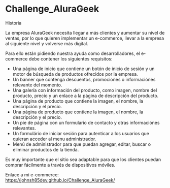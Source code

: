 # Challenge_AluraGeek

Historia

La empresa AluraGeek necesita llegar a más clientes y aumentar su nivel de ventas, por lo que quieren implementar un e-commerce, llevar a la empresa al siguiente nivel y volverse más digital.

Para ello están pidiendo nuestra ayuda como desarrolladores, el e-commerce debe contener los siguientes requisitos:
<ul>
  <li>
    Una página de inicio que contiene un botón de inicio de sesión y un motor de búsqueda de productos ofrecidos por la empresa.
  </li>
  <li>
    Un banner que contenga descuentos, promociones o informaciónes relevante del momento.
  </li>
  <li>
    Una galería con información del producto, como imagen, nombre del producto, precio y un enlace a la página de descripción del producto.
  </li>
  <li>
    Una página de producto que contiene la imagen, el nombre, la descripción y el precio.
  </li>
  <li>
    Una página de producto que contiene la imagen, el nombre, la descripción y el precio.
  </li>
  <li>
    Un pie de página con un formulario de contacto y otras informaciónes relevantes.
  </li>
  <li>
    Un formulário de iniciar sesión para autenticar a los usuarios que quieran acceder al menu administrador.
  </li>
  <li>
    Menú de administrador para que puedan agregar, editar, buscar o eliminar productos de la tienda.
  </li>
</ul>

Es muy importante que el sitio sea adaptable  para que los clientes puedan comprar fácilmente a través de dispositivos móviles.

Enlace a mi e-commerce: https://johnsh85dev.github.io/Challenge_AluraGeek/

